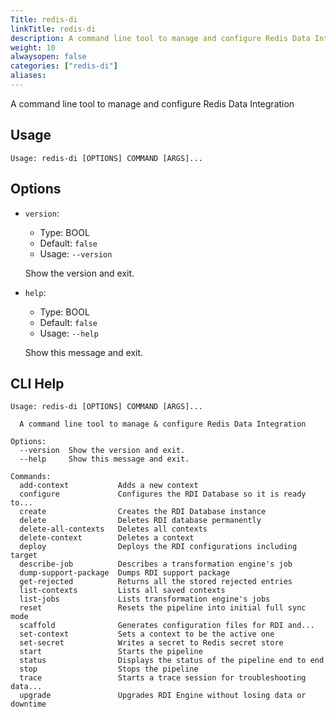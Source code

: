 ```yaml
---
Title: redis-di
linkTitle: redis-di
description: A command line tool to manage and configure Redis Data Integration
weight: 10
alwaysopen: false
categories: ["redis-di"]
aliases: 
---
```


A command line tool to manage and configure Redis Data Integration

## Usage

```
Usage: redis-di [OPTIONS] COMMAND [ARGS]...
```

## Options
* `version`: 
  * Type: BOOL 
  * Default: `false`
  * Usage: `--version`

  Show the version and exit.


* `help`: 
  * Type: BOOL 
  * Default: `false`
  * Usage: `--help`

  Show this message and exit.



## CLI Help

```
Usage: redis-di [OPTIONS] COMMAND [ARGS]...

  A command line tool to manage & configure Redis Data Integration

Options:
  --version  Show the version and exit.
  --help     Show this message and exit.

Commands:
  add-context           Adds a new context
  configure             Configures the RDI Database so it is ready to...
  create                Creates the RDI Database instance
  delete                Deletes RDI database permanently
  delete-all-contexts   Deletes all contexts
  delete-context        Deletes a context
  deploy                Deploys the RDI configurations including target
  describe-job          Describes a transformation engine's job
  dump-support-package  Dumps RDI support package
  get-rejected          Returns all the stored rejected entries
  list-contexts         Lists all saved contexts
  list-jobs             Lists transformation engine's jobs
  reset                 Resets the pipeline into initial full sync mode
  scaffold              Generates configuration files for RDI and...
  set-context           Sets a context to be the active one
  set-secret            Writes a secret to Redis secret store
  start                 Starts the pipeline
  status                Displays the status of the pipeline end to end
  stop                  Stops the pipeline
  trace                 Starts a trace session for troubleshooting data...
  upgrade               Upgrades RDI Engine without losing data or downtime
```

